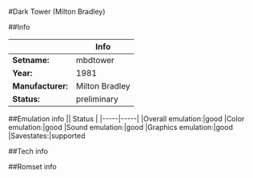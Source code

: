 #Dark Tower (Milton Bradley)

##Info

||Info|
|-----|-----|
|**Setname:**|mbdtower
|**Year:**|1981
|**Manufacturer:**|Milton Bradley
|**Status:**|preliminary

##Emulation info
|| Status |
|-----|-----|
|Overall emulation:|good
|Color emulation:|good
|Sound emulation:|good
|Graphics emulation:|good
|Savestates:|supported

##Tech info

##Romset info

<!--- START OF EDITED COMMENT DO NOT TOUCH TEXT ABOVE-->
